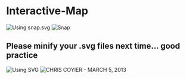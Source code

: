 # Interactive-Map

![Using snap.svg](http://snapsvg.io/)
![Snap](http://snapsvg.io/assets/images/logo.svg)


## Please minify your .svg files next time... good practice

![Using SVG](https://css-tricks.com/using-svg/)
![ CHRIS COYIER - MARCH 5, 2013 ](https://secure.gravatar.com/avatar/8081b26e05bb4354f7d65ffc34cbbd67?s=200&d=mm&r=pg)
